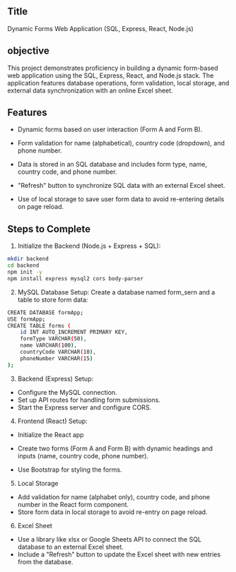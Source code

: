 ## Title

Dynamic Forms Web Application (SQL, Express, React, Node.js)
## objective

This project demonstrates proficiency in building a dynamic form-based web application using the SQL, Express, React, and Node.js stack. The application features database operations, form validation, local storage, and external data synchronization with an online Excel sheet.

## Features

- Dynamic forms based on user interaction (Form A and Form B).

- Form validation for name (alphabetical), country code (dropdown), and phone number.

- Data is stored in an SQL database and includes form type, name, country code, and phone number.

- "Refresh" button to synchronize SQL data with an external Excel sheet.

- Use of local storage to save user form data to avoid re-entering details on page reload.



## Steps to Complete

1. Initialize the Backend (Node.js + Express + SQL):

```bash
mkdir backend
cd backend
npm init -y
npm install express mysql2 cors body-parser
```
    
2. MySQL Database Setup: Create a database named form_sern and a table to store form data:
```bash
CREATE DATABASE formApp;
USE formApp;
CREATE TABLE forms (
    id INT AUTO_INCREMENT PRIMARY KEY,
    formType VARCHAR(50),
    name VARCHAR(100),
    countryCode VARCHAR(10),
    phoneNumber VARCHAR(15)
);
```

3. Backend (Express) Setup:
- Configure the MySQL connection.
- Set up API routes for handling form submissions.
- Start the Express server and configure CORS.

4. Frontend (React) Setup:
- Initialize the React app
- Create two forms (Form A and Form B) with dynamic headings and inputs (name, country code, phone number).

- Use Bootstrap for styling the forms.

5. Local Storage
- Add validation for name (alphabet only), country code, and phone number in the React form component.
- Store form data in local storage to avoid re-entry on page reload.

6.  Excel Sheet
- Use a library like xlsx or Google Sheets API to connect the SQL database to an external Excel sheet.
- Include a "Refresh" button to update the Excel sheet with new entries from the database.
